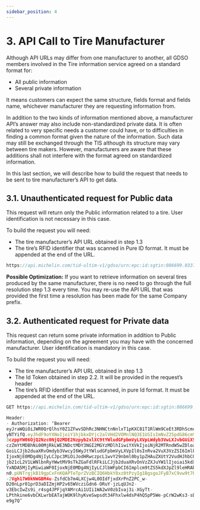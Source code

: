 ```yaml
---
sidebar_position: 4
---
```


# 3. API Call to Tire Manufacturer

Although API URLs may differ from one manufacturer to another, all GDSO members involved in the Tire
information service agreed on a standard format for:
* All public information
* Several private information
  
It means customers can expect the same structure, fields format and fields name, whichever manufacturer
they are requesting information from.

In addition to the two kinds of information mentioned above, a manufacturer API’s answer may also include
non-standardized private data. It is often related to very specific needs a customer could have, or to
difficulties in finding a common format given the nature of the information. Such data may still be
exchanged through the TIS although its structure may vary between tire makers. However, manufacturers
are aware that these additions shall not interfere with the format agreed on standardized information.

In this last section, we will describe how to build the request that needs to be sent to tire manufacturer’s API
to get data.

## 3.1. Unauthenticated request for Public data
This request will return only the Public information related to a tire. User identification is not necessary in
this case.

To build the request you will need:
* The tire manufacturer’s API URL obtained in step 1.3
* The tire’s RFID identifier that was scanned in Pure ID format. It must be appended at the end of the
URL.


```jsx title='Example of url to call, combining url given by the revolver and tire ID'
https://api.michelin.com/tid-ultim-v1/gdso/urn:epc:id:sgtin:086699.0337140.9413672970
```

**Possible Optimization:** If you want to retrieve information on several tires produced by the same
manufacturer, there is no need to go through the full resolution step 1.3 every time. You may re-use the API
URL that was provided the first time a resolution has been made for the same Company prefix.

## 3.2. Authenticated request for Private data
This request can return some private information in addition to Public information, depending on the
agreement you may have with the concerned manufacturer. User identification is mandatory in this case.

To build the request you will need:
* The tire manufacturer’s API URL obtained in step 1.3
* The Id Token obtained in step 2.2. It will be provided in the request’s header
* The tire’s RFID identifier that was scanned, in pure Id format. It must be appended at the end of the
URL.



```jsx title='Example of header using token obtained'
GET https://api.michelin.com/tid-ultim-v1/gdso/urn:epc:id:sgtin:086699.0337140.9413672970

Header:
- Authorization: ‘Bearer
eyJraWQiOiJWR0QrQlhsY0Z1ZFwvSDhRc3NHNCtnNnlxT1pKXC81T1RlWm9CeEt3RDhScmc9IiwiYWxnIjoiUlM
yNTYifQ.eyJhdF9oYXNoIjoiY1hjbkxDYjc2alVHd2VOMnlNQ3E1USIsImNvZ25pdG86cm9sZXMiOlsiYXJuOmF
3czppYW06OjQ2Nzc0NjQ2MDE2Nzpyb2xlXC9tYWludGFpbmVyLXVpLWdyb3VwLXJvbGUiXSwic3ViIjoiN2Y4ZD
czZmYtMDBhNi00MjRkLWE3NDctMDY3NGI2MGYzMDlhIiwiYXVkIjoiNjR2MTRndW5wZDloaWNmNHVmazY3dGF2O
GoiLCJjb2duaXRvOmdyb3VwcyI6WyJtYWludGFpbmVyLXVpIl0sInRva2VuX3VzZSI6ImlkIiwiYXV0aF90aW1l
IjoxNjE0MDg4NjIyLCJpc3MiOiJodHRwczpcL1wvY29nbml0by1pZHAuZXUtY2VudHJhbC0xLmFtYXpvbmF3cy5
jb21cL2V1LWNlbnRyYWwtMV9sTkZGaFdlRFkiLCJjb2duaXRvOnVzZXJuYW1lIjoiai5kdXJpZiIsImV4cCI6MT
YxNDA5MjIyMiwiaWF0IjoxNjE0MDg4NjIyLCJlbWFpbCI6Implcm9tZS5kdXJpZl9leHRAbWljaGVsaW4uY29tI
n0.pUNTrgjkB19gpCxFnKQAPTeTprZVzBCIQ6HbkY8xz0tPzyIg1BgsgoJFyB7xC9vw9t7b3oWheStB08eh9s9v
-2Vgh17W0kNWGBM4u-ZsfdCb7m4LXCjw4L0OIdfjxdXrPnZ2PC_w-
D20nLpr01prD3aDIZmjHP2v65WVcziGdn6-ORuY-jzLqUJn2-
v3EbcIwZs9i_r4sg4JPFjqYAMrcAi1UIi1WA2wV0zbIvaj3i-XGyTt-
LPthkine6vbCKLwrbEATajWOK9lhyKveSwpsdt34Fhxlw4dsP4hQ5pP5We-pCrW2wKs3-sD8srmhELAgmNYCrWIabipwyK-
e9g7Q’
```